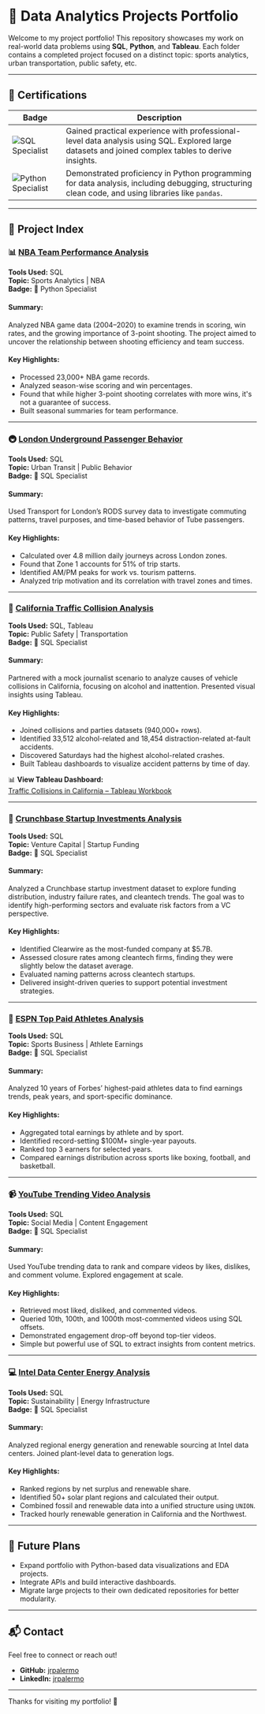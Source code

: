 # 🧠 Data Analytics Projects Portfolio

Welcome to my project portfolio! This repository showcases my work on real-world data problems using **SQL**, **Python**, and **Tableau**. Each folder contains a completed project focused on a distinct topic: sports analytics, urban transportation, public safety, etc.

---

## 🏅 Certifications

| Badge                                                                             | Description                                                                                                                                        |
| --------------------------------------------------------------------------------- | -------------------------------------------------------------------------------------------------------------------------------------------------- |
| ![SQL Specialist](https://img.shields.io/badge/Badge-SQL_Specialist-blue)         | Gained practical experience with professional-level data analysis using SQL. Explored large datasets and joined complex tables to derive insights. |
| ![Python Specialist](https://img.shields.io/badge/Badge-Python_Specialist-yellow) | Demonstrated proficiency in Python programming for data analysis, including debugging, structuring clean code, and using libraries like `pandas`.  |

---

## 📂 Project Index

### 📊 [NBA Team Performance Analysis](./NBA_Team_Performance)
**Tools Used:** SQL  
**Topic:** Sports Analytics | NBA  
**Badge:** 🏅 Python Specialist

#### Summary:
Analyzed NBA game data (2004–2020) to examine trends in scoring, win rates, and the growing importance of 3-point shooting. The project aimed to uncover the relationship between shooting efficiency and team success.

#### Key Highlights:
- Processed 23,000+ NBA game records.
- Analyzed season-wise scoring and win percentages.
- Found that while higher 3-point shooting correlates with more wins, it's not a guarantee of success.
- Built seasonal summaries for team performance.

---

### 🚇 [London Underground Passenger Behavior](./London_Underground_Analysis)
**Tools Used:** SQL  
**Topic:** Urban Transit | Public Behavior  
**Badge:** 🏅 SQL Specialist

#### Summary:
Used Transport for London’s RODS survey data to investigate commuting patterns, travel purposes, and time-based behavior of Tube passengers.

#### Key Highlights:
- Calculated over 4.8 million daily journeys across London zones.
- Found that Zone 1 accounts for 51% of trip starts.
- Identified AM/PM peaks for work vs. tourism patterns.
- Analyzed trip motivation and its correlation with travel zones and times.

---

### 🚗 [California Traffic Collision Analysis](./California_Collisions)
**Tools Used:** SQL, Tableau  
**Topic:** Public Safety | Transportation  
**Badge:** 🏅 SQL Specialist

#### Summary:
Partnered with a mock journalist scenario to analyze causes of vehicle collisions in California, focusing on alcohol and inattention. Presented visual insights using Tableau.

#### Key Highlights:
- Joined collisions and parties datasets (940,000+ rows).
- Identified 33,512 alcohol-related and 18,454 distraction-related at-fault accidents.
- Discovered Saturdays had the highest alcohol-related crashes.
- Built Tableau dashboards to visualize accident patterns by time of day.

📊 **View Tableau Dashboard:**  
[Traffic Collisions in California – Tableau Workbook](https://prod-useast-b.online.tableau.com/t/globaltech/views/M6TrafficCollisonsinCalifornia-Jackson-Palermo/Instructions?:origin=card_share_link&:embed=n)

---

### 💼 [Crunchbase Startup Investments Analysis](./Crunchbase_Investments)
**Tools Used:** SQL  
**Topic:** Venture Capital | Startup Funding  
**Badge:** 🏅 SQL Specialist

#### Summary:
Analyzed a Crunchbase startup investment dataset to explore funding distribution, industry failure rates, and cleantech trends. The goal was to identify high-performing sectors and evaluate risk factors from a VC perspective.

#### Key Highlights:
- Identified Clearwire as the most-funded company at $5.7B.
- Assessed closure rates among cleantech firms, finding they were slightly below the dataset average.
- Evaluated naming patterns across cleantech startups.
- Delivered insight-driven queries to support potential investment strategies.

---

### 🏀 [ESPN Top Paid Athletes Analysis](./ESPN_Top_Paid_Athletes)
**Tools Used:** SQL  
**Topic:** Sports Business | Athlete Earnings  
**Badge:** 🏅 SQL Specialist

#### Summary:
Analyzed 10 years of Forbes’ highest-paid athletes data to find earnings trends, peak years, and sport-specific dominance.

#### Key Highlights:
- Aggregated total earnings by athlete and by sport.
- Identified record-setting $100M+ single-year payouts.
- Ranked top 3 earners for selected years.
- Compared earnings distribution across sports like boxing, football, and basketball.

---

### 📹 [YouTube Trending Video Analysis](./YouTube_Trending_Analysis)
**Tools Used:** SQL  
**Topic:** Social Media | Content Engagement  
**Badge:** 🏅 SQL Specialist

#### Summary:
Used YouTube trending data to rank and compare videos by likes, dislikes, and comment volume. Explored engagement at scale.

#### Key Highlights:
- Retrieved most liked, disliked, and commented videos.
- Queried 10th, 100th, and 1000th most-commented videos using SQL offsets.
- Demonstrated engagement drop-off beyond top-tier videos.
- Simple but powerful use of SQL to extract insights from content metrics.

---

### 💻 [Intel Data Center Energy Analysis](./Intel_Data_Center_Analysis)
**Tools Used:** SQL  
**Topic:** Sustainability | Energy Infrastructure  
**Badge:** 🏅 SQL Specialist

#### Summary:
Analyzed regional energy generation and renewable sourcing at Intel data centers. Joined plant-level data to generation logs.

#### Key Highlights:
- Ranked regions by net surplus and renewable share.
- Identified 50+ solar plant regions and calculated their output.
- Combined fossil and renewable data into a unified structure using `UNION`.
- Tracked hourly renewable generation in California and the Northwest.

---

## 🚀 Future Plans
- Expand portfolio with Python-based data visualizations and EDA projects.
- Integrate APIs and build interactive dashboards.
- Migrate large projects to their own dedicated repositories for better modularity.

---

## 📬 Contact

Feel free to connect or reach out!

- **GitHub:** [jrpalermo](https://github.com/jrpalermo)
- **LinkedIn:** [jrpalermo](https://linkedin.com/in/jrpalermo)

---

Thanks for visiting my portfolio! 🙌